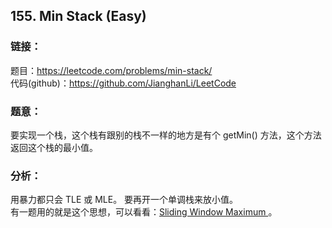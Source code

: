 ## 155. Min Stack (Easy)

### **链接**：
题目：https://leetcode.com/problems/min-stack/  
代码(github)：https://github.com/JianghanLi/LeetCode

### **题意**：

要实现一个栈，这个栈有跟别的栈不一样的地方是有个 getMin() 方法，这个方法返回这个栈的最小值。

### **分析**：

用暴力都只会 TLE 或 MLE。
要再开一个单调栈来放小值。  
有一题用的就是这个思想，可以看看：[Sliding Window Maximum ](https://leetcode.com/problems/sliding-window-maximum/)。  
